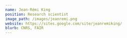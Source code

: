 ```yaml
---
name: Jean-Rémi King
position: Research scientist
image_path: /images/jeanremi.png
website: https://sites.google.com/site/jeanremiking/
blurb: CNRS, FAIR
---
```


